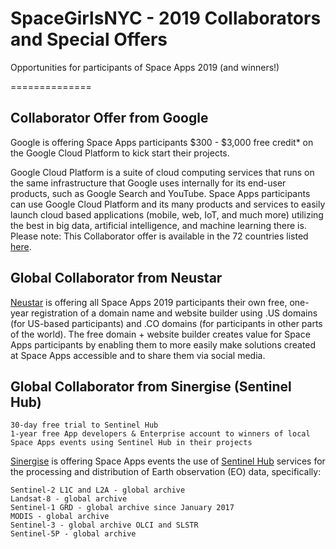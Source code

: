 # SpaceGirlsNYC - 2019 Collaborators and Special Offers
Opportunities for participants of Space Apps 2019 (and winners!)

==============

## Collaborator Offer from Google

Google is offering Space Apps participants $300 - $3,000 free credit* on the Google Cloud Platform to kick start their projects. 

Google Cloud Platform is a suite of cloud computing services that runs on the same infrastructure that Google uses internally for its end-user products, such as Google Search and YouTube. Space Apps participants can use Google Cloud Platform and its many products and services to easily launch cloud based applications (mobile, web, IoT, and much more) utilizing the best in big data, artificial intelligence, and machine learning there is. Please note: This Collaborator offer is available in the 72 countries listed [here](https://cloud.google.com/gcp-territory-list).

## Global Collaborator from Neustar

[Neustar](https://www.home.neustar/) is offering all Space Apps 2019 participants their own free, one-year registration of a domain name and website builder using .US domains (for US-based participants) and .CO domains (for participants in other parts of the world). The free domain + website builder creates value for Space Apps participants by enabling them to more easily make solutions created at Space Apps accessible and to share them via social media.

## Global Collaborator from Sinergise (Sentinel Hub)

    30-day free trial to Sentinel Hub
    1-year free App developers & Enterprise account to winners of local Space Apps events using Sentinel Hub in their projects

[Sinergise](https://sinergise.com/) is offering Space Apps events the use of [Sentinel Hub](https://www.sentinel-hub.com/) services for the processing and distribution of Earth observation (EO) data, specifically:

    Sentinel-2 L1C and L2A - global archive
    Landsat-8 - global archive
    Sentinel-1 GRD - global archive since January 2017
    MODIS - global archive
    Sentinel-3 - global archive OLCI and SLSTR
    Sentinel-5P - global archive
